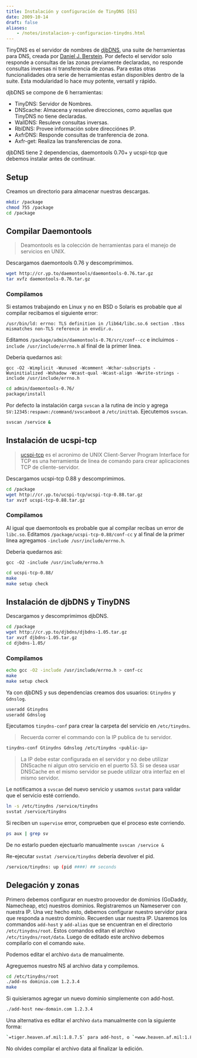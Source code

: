 ```yaml
---
title: Instalación y configuración de TinyDNS [ES]
date: 2009-10-14
draft: false
aliases:
    - /notes/instalacion-y-configuracion-tinydns.html
---
```


TinyDNS es el servidor de nombres de [djbDNS](http://cr.yp.to/djbdns.html), una suite de herramientas para DNS, creada por [Daniel J. Berstein](http://cr.yp.to/djb.html). Por defecto el servidor solo responde a consultas de las zonas previamente declaradas, no responde consultas inversas ni transferencia de zonas. Para estas otras funcionalidades otra serie de herramientas estan disponibles dentro de la suite. Esta modularidad lo hace muy potente, versatil y rápido.

djbDNS se compone de 6 herramientas:

- TinyDNS: Servidor de Nombres.
- DNScache: Almacena y resuelve direcciones, como aquellas que TinyDNS no tiene declaradas.
- WallDNS: Resuleve consultas inversas.
- RblDNS: Provee información sobre direcciónes IP.
- AxfrDNS: Responde consultas de tranferencia de zona.
- Axfr-get: Realiza las transferencias de zona.

djbDNS tiene 2 dependencias, daemontools 0.70+ y ucspi-tcp que debemos instalar antes de continuar.

## Setup

Creamos un directorio para almacenar nuestras descargas.

```sh
mkdir /package
chmod 755 /package
cd /package
```


## Compilar Daemontools

> Deamontools es la colección de herramientas para el manejo de servicios en UNIX.

Descargamos daemontools 0.76 y descomprimimos.

``` sh
wget http://cr.yp.to/daemontools/daemontools-0.76.tar.gz
tar xvfz daemontools-0.76.tar.gz
```

### Compilamos

Si estamos trabajando en Linux y no en BSD o Solaris es probable que al compilar recibamos el siguiente error:

`/usr/bin/ld: errno: TLS definition in /lib64/libc.so.6 section .tbss mismatches non-TLS reference in envdir.o.`

Editamos `/package/admin/daemontools-0.76/src/conf--cc` e incluimos `-include /usr/include/errno.h` al final de la primer linea.

Deberia quedarnos asi:

`gcc -O2 -Wimplicit -Wunused -Wcomment -Wchar-subscripts -Wuninitialized -Wshadow -Wcast-qual -Wcast-align -Wwrite-strings -include /usr/include/errno.h`

```sh
cd admin/daemontools-0.76/
package/install
```

Por defecto la instalación carga `svscan` a la rutina de incio y agrega `SV:12345:respawn:/command/svscanboot` a `/etc/inittab`. Ejecutemos `svscan`.

```sh
svscan /service &
```

## Instalación de ucspi-tcp

> [ucspi-tcp](http://cr.yp.to/ucspi-tcp.html) es el acronimo de UNIX Client-Server Program Interface for TCP es una herramienta de linea de comando para crear aplicaciones TCP de cliente-servidor.

Descargamos ucspi-tcp 0.88 y descomprimimos.

``` sh
cd /package
wget http://cr.yp.to/ucspi-tcp/ucspi-tcp-0.88.tar.gz
tar xvzf ucspi-tcp-0.88.tar.gz
```

### Compilamos

Al igual que daemontools es probable que al compilar recibas un error de `libc.so`. Editamos `/package/ucspi-tcp-0.88/conf-cc` y al final de la primer linea agregamos `-include /usr/include/errno.h`.

Deberia quedarnos asi:

`gcc -O2 -include /usr/include/errno.h`

``` sh
cd ucspi-tcp-0.88/
make
make setup check
```

## Instalación de djbDNS y TinyDNS

Descargamos y descomprimimos djbDNS.

``` sh
cd /package
wget http://cr.yp.to/djbdns/djbdns-1.05.tar.gz
tar xvzf djbdns-1.05.tar.gz
cd djbdns-1.05/
```

### Compilamos

``` sh
echo gcc -O2 -include /usr/include/errno.h > conf-cc
make
make setup check
```

Ya con djbDNS y sus dependencias creamos dos usuarios: `Gtinydns` y `Gdnslog`.

``` sh
useradd Gtinydns
useradd Gdnslog
```

Ejecutamos `tinydns-conf` para crear la carpeta del servicio en `/etc/tinydns`.

> Recuerda correr el commando con la IP publica de tu servidor.

```sh
tinydns-conf Gtinydns Gdnslog /etc/tinydns <public-ip>
```

> La IP debe estar configurada en el servidor y no debe utilizar DNScache ni algun otro servicio en el puerto 53.
> Si se desea usar DNSCache en el mismo servidor se puede utilizar otra interfaz en el mismo servidor.

Le notificamos a `svscan` del nuevo servicio y usamos `svstat` para validar que el servicio esté corriendo.

``` sh
ln -s /etc/tinydns /service/tinydns
svstat /service/tinydns
```

Si reciben un `supervise` error, comprueben que el proceso este corriendo.

```sh
ps aux | grep sv
```

De no estarlo pueden ejectuarlo manualmente `svscan /service &`

Re-ejecutar `svstat /service/tinydns` debería devolver el pid.

```sh
/service/tinydns: up (pid ####) ## seconds
```

## Delegación y zonas

Primero debemos configurar en nuestro proovedor de dominios (GoDaddy, Namecheap, etc) nuestros dominios. Registraremos un Nameserver con nuestra IP. Una vez hecho esto, debemos configurar nuestro servidor para que responda a nuestro dominio. Recuerden usar nuestra IP.
Usaremos los commandos `add-host` y `add-alias` que se encuentran en el directorio `/etc/tinydns/root`. Estos comandos editan el archivo `/etc/tinydns/root/data`. Luego de editado este archivo debemos compilarlo con el comando `make`.

Podemos editar el archivo `data` de manualmente.

Agreguemos nuestro NS al archivo data y compilemos.

```sh
cd /etc/tinydns/root
./add-ns dominio.com 1.2.3.4
make
```

Si quisieramos agregar un nuevo dominio simplemente con add-host.

```sh
./add-host new-domain.com 1.2.3.4
```

Una alternativa es editar el archivo `data` manualmente con la siguiente forma:

```sh
`=tiger.heaven.af.mil:1.8.7.5` para add-host, o `+www.heaven.af.mil:1.8.7.4` para add-alias.
```

No olvides compilar el archivo data al finalizar la edición.
